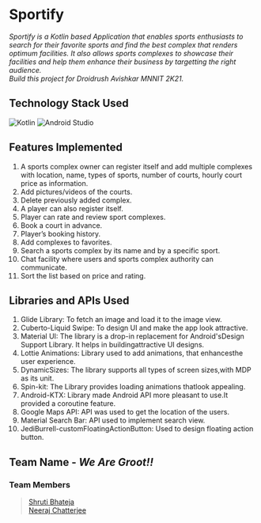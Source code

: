 # Sportify
*Sportify is a Kotlin based Application that enables sports
enthusiasts to search for their favorite sports and find the
best complex that renders optimum facilities.
It also allows sports complexes to showcase their facilities
and help them enhance their business by targetting the
right audience.*<br>
*Build this project for Droidrush Avishkar MNNIT 2K21.*

## Technology Stack Used

<img alt="Kotlin" src="https://img.shields.io/badge/kotlin-%230095D5.svg?style=for-the-badge&logo=kotlin&logoColor=white"/>
<img alt="Android Studio" src="https://img.shields.io/badge/Android%20Studio-3DDC84.svg?style=for-the-badge&logo=android-studio&logoColor=white"/>

## Features Implemented
1) A sports complex owner can register itself and add multiple complexes with
location, name, types of sports, number of
courts, hourly court price as information.
2) Add pictures/videos of the courts.
3) Delete previously added complex.
4) A player can also register itself. 
5) Player can rate and review sport complexes.
6) Book a court in advance.
7) Player’s booking history.
8) Add complexes to favorites.
9) Search a sports complex by its name and by a specific sport.
10) Chat facility where users and sports complex authority can communicate.
11) Sort the list based on price and rating.

## Libraries and APIs Used
1) Glide Library: To fetch an image and load it to the image view.
2) Cuberto-Liquid Swipe: To design UI and make the app look attractive.
3) Material UI: The library is a drop-in replacement for Android'sDesign Support Library. It helps in buildingattractive UI designs.
4) Lottie Animations: Library used to add animations, that enhancesthe user experience.
5) DynamicSizes: The library supports all types of screen sizes,with MDP as its unit.
6) Spin-kit: The Library provides loading animations thatlook appealing.
7) Android-KTX: Library made Android API more pleasant to use.It provided a coroutine feature.
8) Google Maps API: API was used to get the location of the users.
9) Material Search Bar: API used to implement search view.
10) JediBurrell-customFloatingActionButton: Used to design floating action button.


## Team Name - _We Are Groot!!_

### Team Members
> <a href="https://github.com/ShrutisLegion/">Shruti Bhateja</a><br>
> <a href="https://github.com/NeerajChatterjee/">Neeraj Chatterjee

